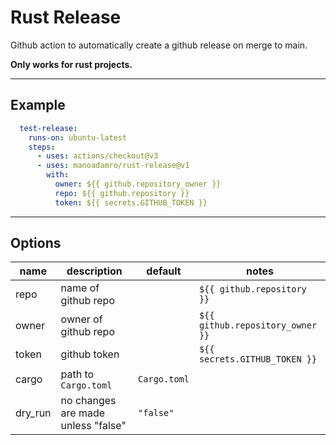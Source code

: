 # Rust Release

Github action to automatically create a github release on merge to main.

__Only works for rust projects.__

---

## Example

```yaml
  test-release:
    runs-on: ubuntu-latest
    steps:
      - uses: actions/checkout@v3
      - uses: manoadamro/rust-release@v1
        with:
          owner: ${{ github.repository_owner }}
          repo: ${{ github.repository }}
          token: ${{ secrets.GITHUB_TOKEN }}
```

---

## Options

| name    | description                        | default      | notes                            |
|---------|------------------------------------|--------------|----------------------------------|
| repo    | name of github repo                |              | `${{ github.repository }}`       |
| owner   | owner of github repo               |              | `${{ github.repository_owner }}` |
| token   | github token                       |              | `${{ secrets.GITHUB_TOKEN }}`    |
| cargo   | path to `Cargo.toml`               | `Cargo.toml` |                                  |
| dry_run | no changes are made unless "false" | `"false"`    |                                  |
